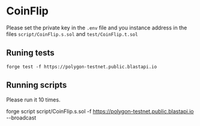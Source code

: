 # CoinFlip

Please set the private key in the `.env` file and you instance address in the files `script/CoinFlip.s.sol` and `test/CoinFlip.t.sol`

## Runing tests

`forge test -f https://polygon-testnet.public.blastapi.io`

## Running scripts

Please run it 10 times.

forge script script/CoinFlip.s.sol -f https://polygon-testnet.public.blastapi.io --broadcast